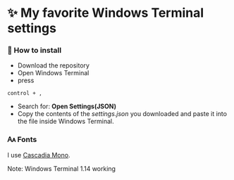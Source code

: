 <h1>✨ My favorite Windows Terminal settings</h1>

<h3>📜 How to install</h3>

- Download the repository
- Open Windows Terminal
- press 

~~~
control + ,
~~~

- Search for: **Open Settings(JSON)**
- Copy the contents of the *settings.json* you downloaded and paste it into the file inside Windows Terminal.

<h3>🗛 Fonts</h3>

I use [Cascadia Mono](https://github.com/microsoft/cascadia-code).

Note: Windows Terminal 1.14 working
